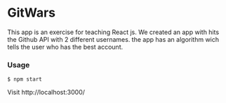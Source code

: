 # GitWars

This app is an exercise for teaching React js. We created an app with hits the Github API with 2 different usernames. the app has an algorithm wich tells the user who has the best account.

### Usage

```
$ npm start
```

Visit http://localhost:3000/

